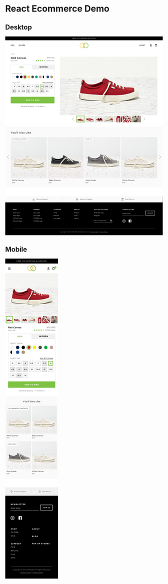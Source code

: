 # React Ecommerce Demo

## Desktop

![Desktop demo](https://raw.githubusercontent.com/voletiswaroop/reactEcommerce/master/src/demoImages/desktop.png)

## Mobile

![Mobile demo](https://raw.githubusercontent.com/voletiswaroop/reactEcommerce/master/src/demoImages/mobile.jpg)
